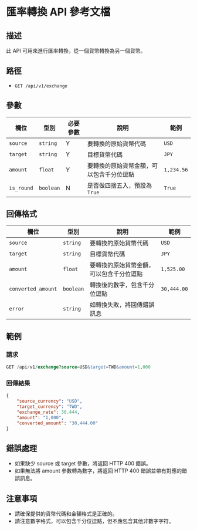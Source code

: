# 匯率轉換 API 參考文檔

## 描述

此 API 可用來進行匯率轉換，從一個貨幣轉換為另一個貨幣。

## 路徑

- `GET /api/v1/exchange`

## 參數

| 欄位      | 型別     | 必要參數 | 說明   | 範例 |
| --------- | -------- | -------- | ------ | ---- |
| `source`  | `string` | Y | 要轉換的原始貨幣代碼 | `USD` |
| `target`  | `string` | Y | 目標貨幣代碼 | `JPY` |
| `amount`  | `float` | Y | 要轉換的原始貨幣金額，可以包含千分位逗點 | `1,234.56` |
| `is_round` | `boolean` | N | 是否做四捨五入，預設為 `True` | `True` |

## 回傳格式

| 欄位      | 型別     | 說明   | 範例 |
| --------- | -------- | ------ | ---- |
| `source`  | `string` | 要轉換的原始貨幣代碼 | `USD` |
| `target`  | `string` | 目標貨幣代碼 | `JPY` |
| `amount`  | `float`  | 要轉換的原始貨幣金額，可以包含千分位逗點 | `1,525.00` |
| `converted_amount` | `boolean` | 轉換後的數字，包含千分位逗點 | `30,444.00` |
| `error` | `string` | 如轉換失敗，將回傳錯誤訊息 |  |

## 範例

### 請求

```sql
GET /api/v1/exchange?source=USD&target=TWD&amount=1,000
```

### 回傳結果

```json
{
    "source_currency": "USD",
    "target_currency": "TWD",
    "exchange_rate": 30.444,
    "amount": "1,000",
    "converted_amount": "30,444.00"
}
```

## 錯誤處理

- 如果缺少 source 或 target 參數，將返回 HTTP 400 錯誤。
- 如果無法將 amount 參數轉為數字，將返回 HTTP 400 錯誤並帶有對應的錯誤訊息。

## 注意事項

- 請確保提供的貨幣代碼和金額格式是正確的。
- 請注意數字格式，可以包含千分位逗點，但不應包含其他非數字字符。
